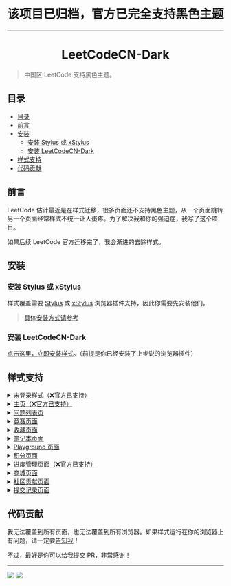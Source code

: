 # 该项目已归档，官方已完全支持黑色主题

---

<h1 align="center">LeetCodeCN-Dark</h1>

> 中国区 LeetCode 支持黑色主题。

## 目录

- [目录](#目录)
- [前言](#前言)
- [安装](#安装)
  - [安装 Stylus 或 xStylus](#安装-stylus-或-xstylus)
  - [安装 LeetCodeCN-Dark](#安装-leetcodecn-dark)
- [样式支持](#样式支持)
- [代码贡献](#代码贡献)

## 前言

LeetCode 估计最近是在样式迁移，很多页面还不支持黑色主题，从一个页面跳转另一个页面经常样式不统一让人蛋疼。为了解决我和你的强迫症，我写了这个项目。

如果后续 LeetCode 官方迁移完了，我会渐进的去除样式。

## 安装

### 安装 Stylus 或 xStylus

样式覆盖需要 [Stylus](https://chrome.google.com/webstore/detail/stylus/clngdbkpkpeebahjckkjfobafhncgmne) 或 [xStylus](https://chrome.google.com/webstore/detail/xstyle/hncgkmhphmncjohllpoleelnibpmccpj) 浏览器插件支持，因此你需要先安装他们。

> [具体安装方式请参考](https://github.com/openstyles/stylus/wiki/Usercss#how-do-i-install-usercss)

### 安装 LeetCodeCN-Dark

[点击这里，立即安装样式](https://raw.githubusercontent.com/blackcater/LeetCodeCN-Dark/master/leetcode-cn-dark.user.css)。（前提是你已经安装了上步说的浏览器插件）

## 样式支持

<details><summary><a href="https://leetcode-cn.com/">未登录样式（❌官方已支持）</a></summary>

![未登录样式](./screenshot/screenshot-login.png)

> 已于 v1.1.0 之后移除支持

</details>

<details><summary><a href="https://leetcode-cn.com/">主页（❌官方已支持）</a></summary>

![主页](./screenshot/screenshot-home.png)

> 已于 v1.1.0 之后移除支持

</details>

<details><summary><a href="https://leetcode-cn.com/problemset/all/">问题列表页</a></summary>

![问题列表页](./screenshot/screenshot-problemset.png)

</details>

<details><summary><a href="https://leetcode-cn.com/contest/">竞赛页面</a></summary>

![竞赛页面](./screenshot/screenshot-contest.png)

</details>

<details><summary><a href="https://leetcode-cn.com/list/">收藏页面</a></summary>

![收藏页面](./screenshot/screenshot-list.png)

</details>

<details><summary><a href="https://leetcode-cn.com/notes/">笔记本页面</a></summary>

![笔记本页面](./screenshot/screenshot-notes.png)

</details>

<details><summary><a href="https://leetcode-cn.com/playground/">Playground 页面</a></summary>

![Playground 页面](./screenshot/screenshot-playground.png)

</details>

<details><summary><a href="https://leetcode-cn.com/points/">积分页面</a></summary>

![积分页面](./screenshot/screenshot-points.png)

</details>

<details><summary><a href="https://leetcode-cn.com/session/">进度管理页面（❌官方已支持）</a></summary>

![进度管理页面](./screenshot/screenshot-session.png)

</details>

<details><summary><a href="https://leetcode-cn.com/store/">商城页面</a></summary>

![商城页面](./screenshot/screenshot-store.png)

</details>

<details><summary><a href="https://leetcode-cn.com/contribute/">社区贡献页面</a></summary>

![社区贡献页面](./screenshot/screenshot-contribute.png)

</details>

<details><summary><a href="https://leetcode-cn.com/submissions/">提交记录页面</a></summary>

> v1.1.0 以及之后支持

</details>

## 代码贡献

我无法覆盖到所有页面，也无法覆盖到所有浏览器。如果样式运行在你的浏览器上有问题，请一定要[告知我](https://github.com/blackcater/LeetCodeCN-Dark/issues/new)！

不过，最好是你可以给我提交 PR，非常感谢！

---

<a href="https://github.com/blackcater" alt="https://github.com/blackcater"><img src="https://img.shields.io/static/v1?style=for-the-badge&label=CREATED%20BY&message=blackcater&color=000000"></a>
<a href="https://github.com/blackcater/LeetCodeCN-Dark/blob/master/LICENSE" alt="https://github.com/blackcater/LeetCodeCN-Dark/blob/master/LICENSE"><img src="https://img.shields.io/static/v1?style=for-the-badge&label=LICENSE&message=Mulan%20PSL&color=000000"></a>
